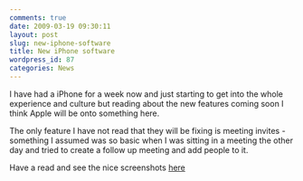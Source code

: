 ```yaml
---
comments: true
date: 2009-03-19 09:30:11
layout: post
slug: new-iphone-software
title: New iPhone software
wordpress_id: 87
categories: News
---
```


I have had a iPhone for a week now and just starting to get into the whole experience and culture but reading about the new features coming soon I think Apple will be onto something here.

The only feature I have not read that they will be fixing is meeting invites - something I assumed was so basic when I was sitting in a meeting the other day and tried to create a follow up meeting and add people to it.

Have a read and see the nice screenshots [here](http://www.appleinsider.com/articles/09/03/17/iphone_os_3_0_first_impressions_and_photos.html)
